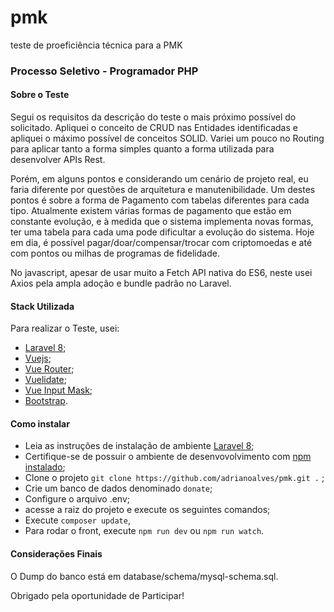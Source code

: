 # pmk
teste de proeficiência técnica para a PMK

### Processo Seletivo - Programador PHP

#### Sobre o Teste

Segui os requisitos da descrição do teste o mais próximo possível do solicitado. Apliquei o conceito de CRUD nas Entidades identificadas e apliquei o máximo possível de conceitos SOLID.
Variei um pouco no Routing para aplicar tanto a forma simples quanto a forma utilizada para desenvolver APIs Rest.

Porém, em alguns pontos e considerando um cenário de projeto real, eu faria diferente por questões de arquitetura e manutenibilidade.
Um destes pontos é sobre a forma de Pagamento com tabelas diferentes para cada tipo.
Atualmente existem várias formas de pagamento que estão em constante evolução, e à medida que o sistema implementa novas formas, ter uma tabela para cada
uma pode dificultar a evolução do sistema. Hoje em dia, é possível pagar/doar/compensar/trocar com criptomoedas e até com pontos ou milhas de programas de fidelidade.

No javascript, apesar de usar muito a Fetch API nativa do ES6, neste usei Axios pela ampla adoção e bundle padrão no Laravel.

#### Stack Utilizada

Para realizar o Teste, usei:
- [Laravel 8](https://laravel.com);
- [Vuejs](https://vuejs.org/);
- [Vue Router](https://router.vuejs.org/);
- [Vuelidate](https://vuelidate.js.org/);
- [Vue Input Mask](https://www.npmjs.com/package/v-mask);
- [Bootstrap](https://getbootstrap.com).

#### Como instalar

- Leia as instruções de instalação de ambiente [Laravel 8](https://laravel.com/docs/8.x/installation);
- Certifique-se de possuir o ambiente de desenvovolvimento com [npm instalado](https://www.npmjs.com/get-npm);
- Clone o projeto `git clone https://github.com/adrianoalves/pmk.git .` ;
- Crie um banco de dados denominado `donate`;
- Configure o arquivo .env;
- acesse a raiz do projeto e execute os seguintes comandos;
- Execute `composer update`, 
- Para rodar o front, execute `npm run dev` ou `npm run watch`.

#### Considerações Finais

O Dump do banco está em database/schema/mysql-schema.sql.

Obrigado pela oportunidade de Participar!


